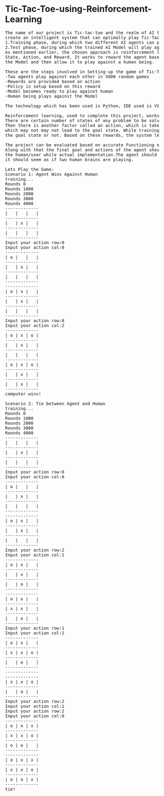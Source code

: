 # Tic-Tac-Toe-using-Reinforcement-Learning
<pre>
The name of our project is Tic-tac-toe and the realm of AI that it uses is reinforcement learning.The objective of our project is to 
create an intelligent system that can optimally play Tic-Tac-Toe using two phases which are as follows:
1.Training phase, during which two different AI agents can play against each other and 
2.Test phase, during which the trained AI Model will play against a human being.
As mentioned earlier, the chosen approach is reinforcement learning and the elements of any problem to be solved are as follows: 
State, Action, and Reward. It works to reward the agent based on the action it has taken on a state. Therefore, we will first train 
the Model and then allow it to play against a human being.

These are the steps involved in Setting-up the game of Tic-Tac-Toe: 
-Two agents play against each other in 5000 random games
-Rewards are provided based on action
-Policy is setup based on this reward
-Model becomes ready to play against human
-Human being plays against the Model

The technology which has been used is Python, IDE used is VS Code and the version Control is GitHub.

Reinforcement learning, used to complete this project, works in the following way: 
There are certain number of states of any problem to be solved. One of these states is the 'goal' state, which is to be ideally achieved. 
Then there is another factor called an action, which is taken over a state. The system is supposed to take an action on the current state, 
which may not may not lead to the goal state. While training, our system acts, and receives a reward based on whether that action leads to 
the goal state or not. Based on these rewards, the system learns what actions should be taken on what state. 

The project can be evaluated based on accurate Functioning of AI agent without any failures during the game in a major way. 
Along with that the final goal and actions of the agent should be based on defeating the opponent agent while training and 
the human/user while actual implementation.The agent should be trained in such a way that while playing with a human player,
it should seem as if two human brains are playing.

Lets Play the Game:
Scenario 1: Agent Wins Against Human
training...
Rounds 0
Rounds 1000
Rounds 2000
Rounds 3000
Rounds 4000
-------------
|   |   |   | 
------------- 
|   | x |   |
-------------
|   |   |   |
-------------
Input your action row:0
Input your action col:0
-------------
| o |   |   |
-------------
|   | x |   |
-------------
|   |   |   |
-------------
-------------
| o | x |   |
-------------
|   | x |   |
-------------
|   |   |   |
-------------
Input your action row:0
Input your action col:2
-------------
| o | x | o |
-------------
|   | x |   |
-------------
|   |   |   |
-------------
| o | x | o |
-------------
|   | x |   |
-------------
|   | x |   |
-------------
computer wins!

Scenario 2: Tie between Agent and Human
training...
Rounds 0
Rounds 1000
Rounds 2000
Rounds 3000
Rounds 4000
-------------
|   |   |   |         
-------------
|   | x |   |         
-------------
|   |   |   |         
-------------
Input your action row:0
Input your action col:0
------------- 
| o |   |   | 
------------- 
|   | x |   | 
-------------
|   |   |   |
-------------
-------------
| o | x |   |
-------------
|   | x |   |
-------------
|   |   |   |
-------------
Input your action row:2
Input your action col:1
-------------
| o | x |   |
-------------
|   | x |   |
-------------
|   | o |   |
-------------
-------------
| o | x |   |
-------------
| x | x |   |
-------------
|   | o |   |
-------------
Input your action row:1
Input your action col:2
-------------
| o | x |   |
-------------
| x | x | o |
-------------
|   | o |   |
-------------
-------------
-------------
| x | x | o |
-------------
|   | o |   |
-------------
Input your action row:2
Input your action col:1
Input your action row:2
Input your action col:0
-------------
| o | x | x |
-------------
| x | x | o |
-------------
| o | o |   |
-------------
-------------
| o | x | x |
-------------
| x | x | o |
-------------
| o | o | x |
-------------
tie!
</pre>
